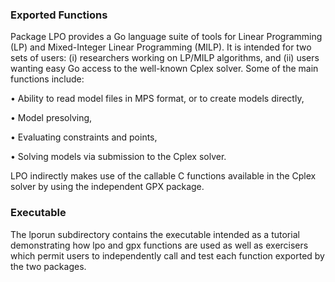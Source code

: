 ### Exported Functions

Package LPO provides a Go language suite of tools for Linear Programming (LP) and Mixed-Integer Linear Programming (MILP). It is intended for two sets of users: (i) researchers working on LP/MILP algorithms, and (ii) users wanting easy Go access to the well-known Cplex solver. Some of the main functions include:

•	Ability to read model files in MPS format, or to create models directly,

•	Model presolving,

•	Evaluating constraints and points,

•	Solving models via submission to the Cplex solver.

LPO indirectly makes use of the callable C functions available in the Cplex solver by using the independent GPX package.

### Executable

The lporun subdirectory contains the executable intended as a tutorial demonstrating how lpo and gpx functions are used as well
as exercisers which permit users to independently call and test each function exported by the two packages.
